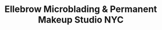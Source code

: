 ---
title: "Ellebrow Microblading & Permanent Makeup Studio NYC"
url: /new-york/ellebrow-microblading-und-permanent-makeup-studio-nyc/
shop: Kosmetik
---